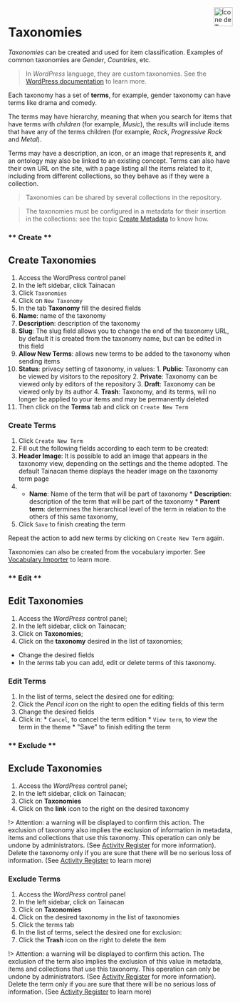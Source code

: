 <div style="float: right; margin-left: 1rem;">
	<img 
		alt="Ícone de Taxonomias" 
		src="_assets/images/icon_taxonomies.png"
		width="42"
		height="42">
</div>

# Taxonomies

*Taxonomies* can be created and used for item classification. Examples of common taxonomies are *Gender*, *Countries*, etc.

> In *WordPress* language, they are custom taxonomies. See the [WordPress documentation](https://wordpress.org/support/article/taxonomies/) to learn more.

Each taxonomy has a set of **terms**, for example, gender taxonomy can have terms like drama and comedy.

The terms may have hierarchy, meaning that when you search for items that have terms with *children* (for example, *Music*), the results will include items that have any of the terms children (for example, *Rock*, *Progressive Rock* and *Metal*).

Terms may have a description, an icon, or an image that represents it, and an ontology may also be linked to an existing concept. Terms can also have their own URL on the site, with a page listing all the items related to it, including from different collections, so they behave as if they were a collection.

> Taxonomies can be shared by several collections in the repository.

> The taxonomies must be configured in a metadata for their insertion in the collections: see the topic [Create Metadata](/metadata#create-metadata) to know how.



<!-- tabs:start -->

### ** Create **
## Create Taxonomies

1. Access the WordPress control panel
2. In the left sidebar, click Tainacan
3. Click `Taxonomies`
4. Click on `New Taxonomy`
5. In the tab **Taxonomy** fill the desired fields
  1. **Name**: name of the taxonomy
  2. **Description**: description of the taxonomy
  3. **Slug**: The slug field allows you to change the end of the taxonomy URL, by default it is created from the taxonomy name, but can be edited in this field
  4. **Allow New Terms**: allows new terms to be added to the taxonomy when sending items
  5. **Status**: privacy setting of taxonomy, in values:
    1. **Public**: Taxonomy can be viewed by visitors to the repository
    2. **Private**: Taxonomy can be viewed only by editors of the repository
    3. **Draft**: Taxonomy can be viewed only by its author
    4. **Trash**: Taxonomy, and its terms, will no longer be applied to your items and may be permanently deleted
6. Then click on the **Terms** tab and click on `Create New Term`

### Create Terms

1. Click `Create New Term`
2. Fill out the following fields according to each term to be created:
  1. **Header Image**: It is possible to add an image that appears in the taxonomy view, depending on the settings and the theme adopted. The default Tainacan theme displays the header image on the taxonomy term page
  2. * **Name**: Name of the term that will be part of taxonomy
    * **Description**: description of the term that will be part of the taxonomy
    * **Parent term**: determines the hierarchical level of the term in relation to the others of this same taxonomy,
3. Click `Save` to finish creating the term

Repeat the action to add new terms by clicking on `Create New Term` again.

Taxonomies can also be created from the vocabulary importer. See [Vocabulary Importer](/importers) to learn more.

### ** Edit **
## Edit Taxonomies

1. Access the *WordPress* control panel;
2. In the left sidebar, click on Tainacan;
3. Click on **Taxonomies**;
4. Click on the **taxonomy** desired in the list of taxonomies;
  * Change the desired fields
  * In the *terms* tab you can add, edit or delete terms of this taxonomy.

### Edit Terms

1. In the list of terms, select the desired one for editing:
  1. Click the *Pencil icon* on the right to open the editing fields of this term
  2. Change the desired fields
  3. Click in:
    * `Cancel`, to cancel the term edition
    * `View term`, to view the term in the theme
    * "Save" to finish editing the term


### ** Exclude **
## Exclude Taxonomies

1. Access the *WordPress* control panel;
2. In the left sidebar, click on Tainacan;
3. Click on **Taxonomies**
4. Click on the **link** icon to the right on the desired taxonomy
   
  !> Attention: a warning will be displayed to confirm this action. The exclusion of taxonomy also implies the exclusion of information in metadata, items and collections that use this taxonomy. This operation can only be undone by administrators. (See [Activity Register](/activities) for more information). Delete the taxonomy only if you are sure that there will be no serious loss of information. (See [Activity Register](/activities) to learn more)

### Exclude Terms

1. Access the *WordPress* control panel
2. In the left sidebar, click on Tainacan
3. Click on **Taxonomies**
4. Click on the desired taxonomy in the list of taxonomies
5. Click the terms tab
  1. In the list of terms, select the desired one for exclusion:
  2. Click the **Trash** icon on the right to delete the item
    
  !> Attention: a warning will be displayed to confirm this action. The exclusion of the term also implies the exclusion of this value in metadata, items and collections that use this taxonomy. This operation can only be undone by administrators. (See [Activity Register](/activities) for more information). Delete the term only if you are sure that there will be no serious loss of information. (See [Activity Register](/activities) to learn more)

<!-- tabs:end -->
